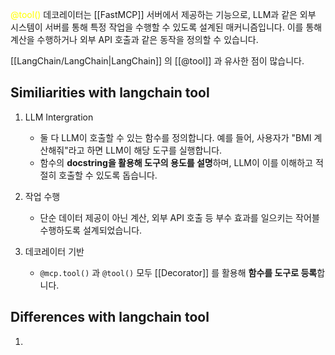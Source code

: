 <font color="#ffff00">@tool()</font> 데코레이터는 [[FastMCP]] 서버에서 제공하는 기능으로, LLM과 같은 외부 시스템이 서버를 통해 특정 작업을 수행할 수 있도록 설계된 매커니즘입니다. 이를 통해 계산을 수행하거나 외부 API 호출과 같은 동작을 정의할 수 있습니다.

[[LangChain/LangChain|LangChain]] 의 [[@tool]] 과 유사한 점이 많습니다.
## Similiarities with langchain tool

1. LLM Intergration
	- 둘 다 LLM이 호출할 수 있는 함수를 정의합니다. 예를 들어, 사용자가 "BMI 계산해줘"라고 하면 LLM이 해당 도구를 실행합니다.
	- 함수의 **docstring을 활용해 도구의 용도를 설명**하며, LLM이 이를 이해하고 적절히 호출할 수 있도록 돕습니다.

2. 작업 수행
	- 단순 데이터 제공이 아닌 계산, 외부 API 호출 등 부수 효과를 일으키는 작어블 수행하도록 설계되었습니다.

3. 데코레이터 기반
	- `@mcp.tool()` 과 `@tool()` 모두 [[Decorator]] 를 활용해 **함수를 도구로 등록**합니다.


## Differences with langchain tool

1. 